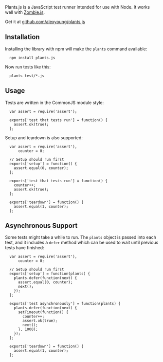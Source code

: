 Plants.js is a JavaScript test runner intended for use with Node.  It works well with [Zombie.js](http://zombie.labnotes.org/).

Get it at [github.com/alexyoung/plants.js](http://github.com/alexyoung/plants.js)

## Installation

Installing the library with npm will make the `plants` command available:

      npm install plants.js

Now run tests like this:

      plants test/*.js

## Usage

Tests are written in the CommonJS module style:

      var assert = require('assert');

      exports['test that tests run'] = function() {
        assert.ok(true);
      };

Setup and teardown is also supported:


      var assert = require('assert'),
          counter = 0;

      // Setup should run first
      exports['setup'] = function() {
        assert.equal(0, counter);
      };

      exports['test that tests run'] = function() {
        counter++;
        assert.ok(true);
      };

      exports['teardown'] = function() {
        assert.equal(1, counter);
      };

## Asynchronous Support

Some tests might take a while to run.  The `plants` object is passed into each test, and it includes a `defer` method which can be used to wait until previous tests have finished:

      var assert = require('assert'),
          counter = 0;

      // Setup should run first
      exports['setup'] = function(plants) {
        plants.defer(function(next) {
          assert.equal(0, counter);
          next();
        });
      };

      exports['test asynchronously'] = function(plants) {
        plants.defer(function(next) {
          setTimeout(function() {
            counter++;
            assert.ok(true);
            next();
          }, 1000);
        });
      };

      exports['teardown'] = function() {
        assert.equal(1, counter);
      };


